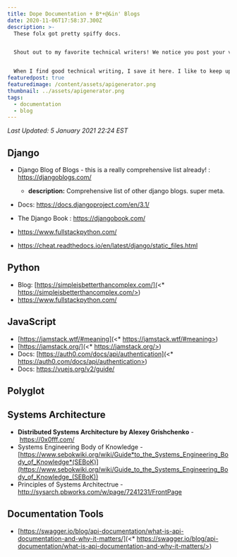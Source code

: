 ```yaml
---
title: Dope Documentation + B*+@&in' Blogs
date: 2020-11-06T17:58:37.300Z
description: >-
  These folx got pretty spiffy docs. 


  Shout out to my favorite technical writers! We notice you post your versions at the top of the tutorial, we love your accessible and simple color scheme, thank you for having the right code / content combo. We salute you.


  When I find good technical writing, I save it here. I like to keep up with best practices. More to come...
featuredpost: true
featuredimage: /content/assets/apigenerator.png
thumbnail: ../assets/apigenerator.png
tags:
  - documentation
  - blog
---
```

*Last Updated: 5 January 2021 22:24 EST*

## Django

* Django Blog of Blogs - this is a really comprehensive list already! : <https://djangoblogs.com/>

  * **description:** Comprehensive list of other django blogs. super meta.
* Docs: <https://docs.djangoproject.com/en/3.1/>
* The Django Book : <https://djangobook.com/>
* <https://www.fullstackpython.com/>
* <https://cheat.readthedocs.io/en/latest/django/static_files.html>

## Python

* Blog: [https://simpleisbetterthancomplex.com/](<* https://simpleisbetterthancomplex.com/>)
* <https://www.fullstackpython.com/>

## JavaScript

* [https://jamstack.wtf/#meaning](<* https://jamstack.wtf/#meaning>)
* [https://jamstack.org/](<* https://jamstack.org/>)
* Docs: [https://auth0.com/docs/api/authentication](<* https://auth0.com/docs/api/authentication>)
* Docs: <https://vuejs.org/v2/guide/>

## Polyglot

## Systems Architecture

* **Distributed Systems Architecture by Alexey Grishchenko** - <https://0x0fff.com/>
* Systems Engineering Body of Knowledge - [https://www.sebokwiki.org/wiki/Guide*to_the_Systems_Engineering_Body_of_Knowledge*(SEBoK)](https://www.sebokwiki.org/wiki/Guide_to_the_Systems_Engineering_Body_of_Knowledge_(SEBoK))
* Principles of Systems Architectrue - <http://sysarch.pbworks.com/w/page/7241231/FrontPage>

## Documentation Tools

* [https://swagger.io/blog/api-documentation/what-is-api-documentation-and-why-it-matters/](<* https://swagger.io/blog/api-documentation/what-is-api-documentation-and-why-it-matters/>)
